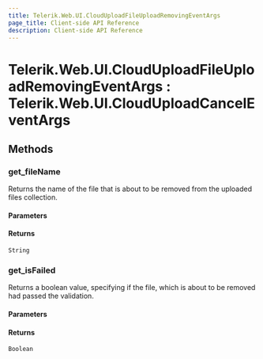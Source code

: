 ```yaml
---
title: Telerik.Web.UI.CloudUploadFileUploadRemovingEventArgs
page_title: Client-side API Reference
description: Client-side API Reference
---
```


# Telerik.Web.UI.CloudUploadFileUploadRemovingEventArgs : Telerik.Web.UI.CloudUploadCancelEventArgs

## Methods

### get_fileName

Returns the name of the file that is about to be removed from the uploaded files collection.

#### Parameters

#### Returns

`String` 

### get_isFailed

Returns a boolean value, specifying if the file, which is about to be removed had passed the validation.

#### Parameters

#### Returns

`Boolean` 